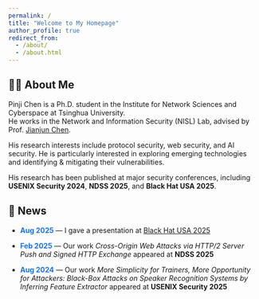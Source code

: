 ```yaml
---
permalink: /
title: "Welcome to My Homepage"
author_profile: true
redirect_from: 
  - /about/
  - /about.html
---
```


## 👨‍💻 About Me  


Pinji Chen is a Ph.D. student in the Institute for Network Sciences and Cyberspace at Tsinghua University.  
He works in the Network and Information Security (NISL) Lab, advised by Prof. [Jianjun Chen](https://jianjunchen.com/).  

His research interests include protocol security, web security, and AI security. He is particularly interested in exploring emerging technologies and identifying & mitigating their vulnerabilities.  

His research has been published at major security conferences, including **USENIX Security 2024**, **NDSS 2025**, and **Black Hat USA 2025**.  


## 📰 News  


- <span style="color:#1a73e8; font-weight:bold;">Aug 2025</span> — I gave a presentation at <a href="https://www.blackhat.com/us-25/briefings/schedule/index.html#cross-origin-web-attacks-via-http2-server-push-and-signed-http-exchange-45150" target="_blank" >Black Hat USA 2025</a>  


- <span style="color:#1a73e8; font-weight:bold;">Feb 2025</span> — Our work *Cross-Origin Web Attacks via HTTP/2 Server Push and Signed HTTP Exchange* appeared at **NDSS 2025**  


- <span style="color:#1a73e8; font-weight:bold;">Aug 2024</span> — Our work *More Simplicity for Trainers, More Opportunity for Attackers: Black-Box Attacks on Speaker Recognition Systems by Inferring Feature Extractor* appeared at **USENIX Security 2025**  


